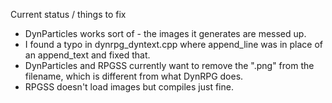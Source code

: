 Current status / things to fix
- DynParticles works sort of - the images it generates are messed up.
- I found a typo in dynrpg_dyntext.cpp where append_line was in place of an append_text and fixed that.
- DynParticles and RPGSS currently want to remove the ".png" from the filename, which is different from what DynRPG does.
- RPGSS doesn't load images but compiles just fine.
